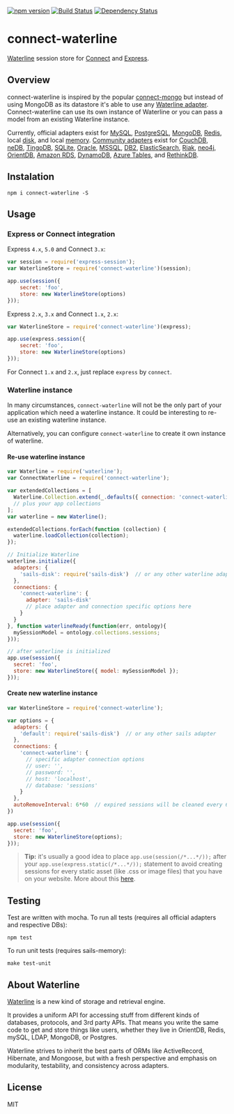 [![npm version](https://badge.fury.io/js/connect-waterline.svg)](http://badge.fury.io/js/connect-waterline)
[![Build Status](https://travis-ci.org/dmarcelino/connect-waterline.svg?branch=refactor-tests)](https://travis-ci.org/dmarcelino/connect-waterline)
[![Dependency Status](https://david-dm.org/dmarcelino/connect-waterline.svg)](https://david-dm.org/dmarcelino/connect-waterline)

# connect-waterline
[Waterline](https://github.com/balderdashy/waterline#readme) session store for [Connect](https://github.com/senchalabs/connect) and [Express](http://expressjs.com/).

## Overview
connect-waterline is inspired by the popular [connect-mongo](https://github.com/kcbanner/connect-mongo) but instead of using MongoDB as its datastore it's able to use any [Waterline adapter](https://github.com/balderdashy/waterline#community-adapters). Connect-waterline can use its own instance of Waterline or you can pass a model from an existing Waterline instance. 

Currently, official adapters exist for [MySQL](https://github.com/balderdashy/sails-mysql), [PostgreSQL](https://github.com/balderdashy/sails-postgresql), [MongoDB](https://github.com/balderdashy/sails-mongo), [Redis](https://github.com/balderdashy/sails-redis), local [disk](https://github.com/balderdashy/sails-disk), and local [memory](https://github.com/balderdashy/sails-memory).  [Community adapters](https://github.com/balderdashy/sails-docs/blob/master/intro-to-custom-adapters.md#notable-community-adapters) exist for [CouchDB](https://github.com/search?q=sails+couch&nwo=codeswarm%2Fsails-couchdb-orm&search_target=global&ref=cmdform), [neDB](https://github.com/adityamukho/sails-nedb), [TingoDB](https://github.com/andyhu/sails-tingo), [SQLite](https://github.com/AndrewJo/sails-sqlite3/tree/0.10), [Oracle](https://github.com/search?q=sails+oracle&type=Repositories&ref=searchresults), [MSSQL](https://github.com/cnect/sails-mssql), [DB2](https://github.com/search?q=sails+db2&type=Repositories&ref=searchresults), [ElasticSearch](https://github.com/search?q=%28elasticsearch+AND+sails%29+OR+%28elasticsearch+AND+waterline%29+&type=Repositories&ref=searchresults), [Riak](https://github.com/search?q=sails+riak&type=Repositories&ref=searchresults),
[neo4j](https://www.npmjs.org/package/sails-neo4j), [OrientDB](https://github.com/appscot/sails-orientdb),
[Amazon RDS](https://github.com/TakenPilot/sails-rds), [DynamoDB](https://github.com/TakenPilot/sails-dynamodb), [Azure Tables](https://github.com/azuqua/sails-azuretables), and [RethinkDB](https://github.com/search?q=%28%28sails+rethinkdb+in%3Aname%29+OR+%28waterline+rethinkdb+in%3Aname%29%29&type=Repositories&ref=searchresults).

## Instalation

```shell
npm i connect-waterline -S
```

## Usage

### Express or Connect integration

Express `4.x`, `5.0` and Connect `3.x`:

```js
var session = require('express-session');
var WaterlineStore = require('connect-waterline')(session);

app.use(session({
    secret: 'foo',
    store: new WaterlineStore(options)
}));
```

Express `2.x`, `3.x` and Connect `1.x`, `2.x`:

```js
var WaterlineStore = require('connect-waterline')(express);

app.use(express.session({
    secret: 'foo',
    store: new WaterlineStore(options)
}));
```

For Connect `1.x` and `2.x`, just replace `express` by `connect`.


### Waterline instance

In many circumstances, `connect-waterline` will not be the only part of your application which need a waterline instance. It could be interesting to re-use an existing waterline instance.

Alternatively, you can configure `connect-waterline` to create it own instance of waterline.


#### Re-use waterline instance

```javascript
var Waterline = require('waterline');
var ConnectWaterline = require('connect-waterline');

var extendedCollections = [
  Waterline.Collection.extend(_.defaults({ connection: 'connect-waterline' }, ConnectWaterline.defaultModelDefinition))
  // plus your app collections
];
var waterline = new Waterline();

extendedCollections.forEach(function (collection) {
  waterline.loadCollection(collection);
});

// Initialize Waterline
waterline.initialize({
  adapters: {
    'sails-disk': require('sails-disk')  // or any other waterline adapter
  },
  connections: {
    'connect-waterline': {
      adapter: 'sails-disk'
      // place adapter and connection specific options here
    }
  }
}, function waterlineReady(function(err, ontology){
  mySessionModel = ontology.collections.sessions;
}));

// after waterline is initialized
app.use(session({
  secret: 'foo',
  store: new WaterlineStore({ model: mySessionModel });
}));
```


#### Create new waterline instance

```javascript
var WaterlineStore = require('connect-waterline');

var options = {
  adapters: {
    'default': require('sails-disk')  // or any other sails adapter
  },
  connections: {
    'connect-waterline': {
      // specific adapter connection options
      // user: '',
      // password: '',
      // host: 'localhost',
      // database: 'sessions'
    }
  },
  autoRemoveInterval: 6*60  // expired sessions will be cleaned every 6h
})

app.use(session({
  secret: 'foo',
  store: new WaterlineStore(options);
}));
```

> **Tip:** it's usually a good idea to place `app.use(session(/*...*/));` after your `app.use(express.static(/*...*/));` statement to avoid creating sessions for every static asset (like .css or image files) that you have on your website. More about this [here](https://www.airpair.com/express/posts/expressjs-and-passportjs-sessions-deep-dive).

## Testing
Test are written with mocha. To run all tests (requires all official adapters and respective DBs):
```shell
npm test
```

To run unit tests (requires sails-memory):
```shell
make test-unit
```

## About Waterline

[Waterline](https://github.com/balderdashy/waterline) is a new kind of storage and retrieval engine.

It provides a uniform API for accessing stuff from different kinds of databases, protocols, and 3rd party APIs. That means you write the same code to get and store things like users, whether they live in OrientDB, Redis, mySQL, LDAP, MongoDB, or Postgres.

Waterline strives to inherit the best parts of ORMs like ActiveRecord, Hibernate, and Mongoose, but with a fresh perspective and emphasis on modularity, testability, and consistency across adapters.

## License
MIT
